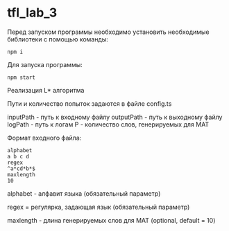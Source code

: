 # tfl_lab_3

Перед запуском программы необходимо установить необходимые библиотеки с помощью команды:
```
npm i
```
Для запуска программы:
```
npm start
```

Реализация L* алгоритма

Пути и количество попыток задаются в файле config.ts

inputPath - путь к входному файлу
outputPath - путь к выходному файлу 
logPath - путь к логам
P - количество слов, генерируемых для МАТ

Формат входного файла:
```
alphabet
a b c d
regex
^a*cd*b*$
maxlength
10
```

alphabet - алфавит языка (обязательный параметр)

regex = регулярка, задающая язык (обязательный параметр)

maxlength - длина генерируемых слов для МАТ (optional, default = 10)